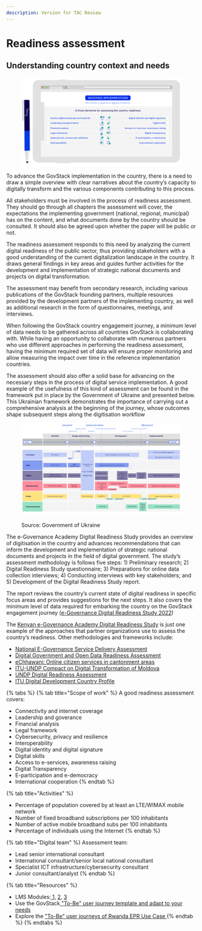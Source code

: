 ```yaml
---
description: Version for TAC Review
---
```


# Readiness assessment

## Understanding country context and needs

<figure><img src="../../../.gitbook/assets/7.-Readiness-assessment (7).jpg" alt=""><figcaption></figcaption></figure>

To advance the GovStack implementation in the country, there is a need to draw a simple overview with clear narratives about the country’s capacity to digitally transform and the various components contributing to this process.

All stakeholders must be involved in the process of readiness assessment. They should go through all chapters the assessment will cover, the expectations the implementing government (national, regional, municipal) has on the content, and what documents done by the country should be consulted. It should also be agreed upon whether the paper will be public or not.

The readiness assessment responds to this need by analyzing the current digital readiness of the public sector, thus providing stakeholders with a good understanding of the current digitalization landscape in the country. It draws general findings in key areas and guides further activities for the development and implementation of strategic national documents and projects on digital transformation.

The assessment may benefit from secondary research, including various publications of the GovStack founding partners, multiple resources provided by the development partners of the implementing country, as well as additional research in the form of questionnaires, meetings, and interviews.

When following the GovStack country engagement journey, a minimum level of data needs to be gathered across all countries GovStack is collaborating with. While having an opportunity to collaborate with numerous partners who use different approaches in performing the readiness assessment, having the minimum required set of data will ensure proper monitoring and allow measuring the impact over time in the reference implementation countries.

The assessment should also offer a solid base for advancing on the necessary steps in the process of digital service implementation. A good example of the usefulness of this kind of assessment can be found in the framework put in place by the Government of Ukraine and presented below. This Ukrainian framework demonstrates the importance of carrying out a comprehensive analysis at the beginning of the journey, whose outcomes shape subsequent steps along the digitisation workflow

<figure><img src="../../../.gitbook/assets/21a.-GovStack-country-engagement-journey (1).jpg" alt=""><figcaption><p>Source: Government of Ukraine</p></figcaption></figure>

The e-Governance Academy Digital Readiness Study provides an overview of digitisation in the country and advances recommendations that can inform the development and implementation of strategic national documents and projects in the field of digital government. The study’s assessment methodology is follows five steps: 1) Preliminary research; 2) Digital Readiness Study questionnaire; 3) Preparations for online data collection interviews; 4) Conducting interviews with key stakeholders; and 5) Development of the Digital Readiness Study report.

The report reviews the country’s current state of digital readiness in specific focus areas and provides suggestions for the next steps. It also covers the minimum level of data required for embarking the country on the GovStack engagement journey ([e-Governance Digital Readiness Study 2022](https://ega.ee/wp-content/uploads/2022/07/Kenya-Digital-Readiness-Study.pdf))&#x20;

The [Kenyan e-Governance Academy Digital Readiness Study](https://ega.ee/wp-content/uploads/2022/07/Kenya-Digital-Readiness-Study.pdf) is just one example of the approaches that partner organizations use to assess the country’s readiness. Other methodologies and frameworks include:

* [National E-Governance Service Delivery Assessment](https://nesda.gov.in/publicsite/)&#x20;
* [Digital Government and Open Data Readiness Assessment](https://openknowledge.worldbank.org/handle/10986/32547)&#x20;
* [eChhawani: Online citizen services in cantonment areas](https://egov.org.in/case-studies/echhawani-cantonment-areas/)&#x20;
* [ITU-UNDP Compact on Digital Transformation of Moldova](https://www.itu.int/en/ITU-D/Regional-Presence/Europe/Documents/Events/2021/Regional%20Innovation%20Forum/Digital\_Moldova.pdf)&#x20;
* [UNDP Digital Readiness Assessment](https://www.undp.org/digital/transformations)&#x20;
* [ITU Digital Development Country Profile ](https://www.itu.int/en/ITU-D/Regional-Presence/Europe/Pages/Publications/Publications.aspx)

{% tabs %}
{% tab title="Scope of work" %}
A good readiness assessment covers:

* Connectivity and internet coverage
* Leadership and goverance
* Financial analysis
* Legal framework
* Cybersecurity, privacy and resilience
* Interoperability
* Digital identity and digital signature
* Digital skills
* Access to e-services, awareness raising
* Digital Transparency
* E-participation and e-democracy
* International cooperation
{% endtab %}

{% tab title="Activities" %}


* Percentage of population covered by at least an LTE/WIMAX mobile network&#x20;
* &#x20;Number of fixed broadband subscriptions per 100 inhabitants&#x20;
* &#x20;Number of active mobile broadband subs per 100 inhabitants&#x20;
* &#x20;Percentage of individuals using the Internet&#x20;
{% endtab %}

{% tab title="Digital team" %}
Assessment team: &#x20;

* Lead senior international consultant&#x20;
* International consultant/senior local national consultant&#x20;
* Specialist ICT infrastructure/cybersecurity consultant&#x20;
* Junior consultant/analyst&#x20;
{% endtab %}

{% tab title="Resources" %}
* LMS Modules:[ 1](https://govstack.gitbook.io/implementation-playbook/govstack-implementation-playbook/learning-and-exchange/govstack-learning-management-system#awareness-building-and-expression-of-interest), [2](https://govstack.gitbook.io/implementation-playbook/govstack-implementation-playbook/learning-and-exchange/govstack-learning-management-system#agreement-of-cooperation), [3](https://govstack.gitbook.io/implementation-playbook/govstack-implementation-playbook/learning-and-exchange/govstack-learning-management-system#govstack-internal-kick-off) &#x20;
* Use the GovStack[ "To-Be" user journey template and adapt to your needs ](https://govstack.gitbook.io/implementation-playbook/govstack-implementation-playbook/learning-and-exchange/artefacts#user-journey-request-for-information-rfi-5)&#x20;
* Explore the ["To-Be" user journeys of Rwanda EPR Use Case ](https://govstack.gitbook.io/implementation-playbook/govstack-implementation-playbook/learning-and-exchange/artefacts#user-journey-request-for-information-rfi-5)
{% endtab %}
{% endtabs %}
